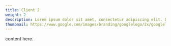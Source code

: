 ```yaml
---
title: Client 2
weight: 2
description: Lorem ipsum dolor sit amet, consectetur adipiscing elit. Donec et lorem sed quam porta rhoncus.
thumbnail: https://www.google.com/images/branding/googlelogo/2x/googlelogo_color_272x92dp.png
---
```


content here.
